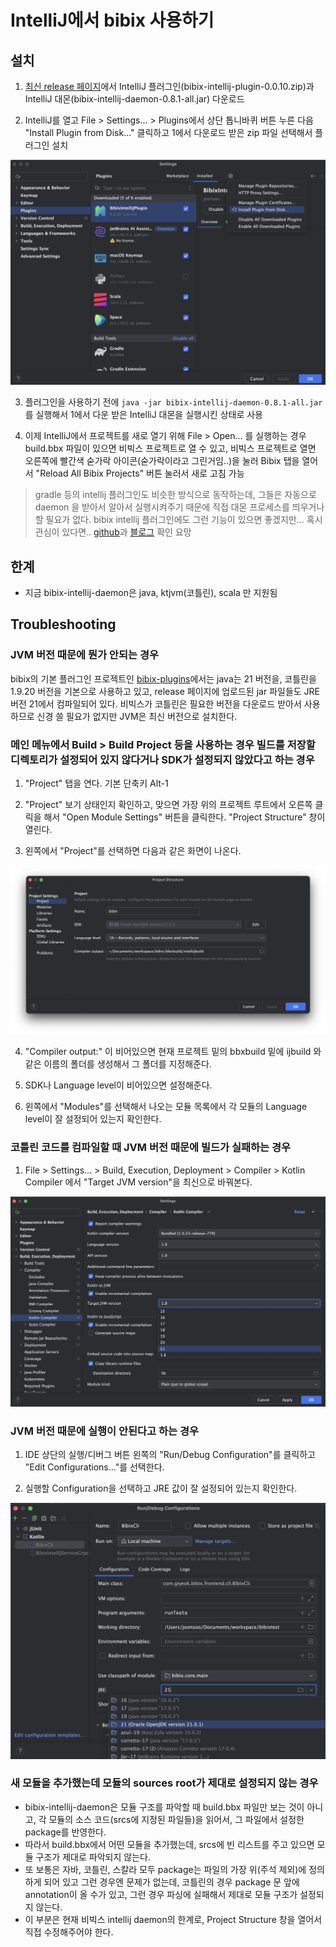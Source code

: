 # IntelliJ에서 bibix 사용하기

## 설치

1. [최신 release 페이지](https://github.com/Joonsoo/bibix/releases/tag/0.8.1)에서 IntelliJ 플러그인(bibix-intellij-plugin-0.0.10.zip)과 IntelliJ 대몬(bibix-intellij-daemon-0.8.1-all.jar) 다운로드

2. IntelliJ를 열고 File > Settings... > Plugins에서 상단 톱니바퀴 버튼 누른 다음 "Install Plugin from Disk..." 클릭하고 1에서 다운로드 받은 zip 파일 선택해서 플러그인 설치

![Install Plugin from Disk...](./install_plugin.png)

3. 플러그인을 사용하기 전에 `java -jar bibix-intellij-daemon-0.8.1-all.jar`를 실행해서 1에서 다운 받은 IntelliJ 대몬을 실행시킨 상태로 사용

4. 이제 IntelliJ에서 프로젝트를 새로 열기 위해 File > Open... 를 실행하는 경우 build.bbx 파일이 있으면 비빅스 프로젝트로 열 수 있고, 비빅스 프로젝트로 열면 오른쪽에 빨간색 숟가락 아이콘(숟가락이라고 그린거임..)을 눌러 Bibix 탭을 열어서 "Reload All Bibix Projects" 버튼 눌러서 새로 고침 가능


> gradle 등의 intellij 플러그인도 비슷한 방식으로 동작하는데, 그들은 자동으로 daemon 을 받아서 알아서 실행시켜주기 때문에 직접 대몬 프로세스를 띄우거나 할 필요가 없다. bibix intellij 플러그인에도 그런 기능이 있으면 좋겠지만... 혹시 관심이 있다면.. [github](https://github.com/Joonsoo/bibix-intellij-plugin)과 [블로그](https://giyeok.com/2023/01/26/bibix-3) 확인 요망


## 한계

- 지금 bibix-intellij-daemon은 java, ktjvm(코틀린), scala 만 지원됨


## Troubleshooting

### JVM 버전 때문에 뭔가 안되는 경우

  bibix의 기본 플러그인 프로젝트인 [bibix-plugins](https://github.com/Joonsoo/bibix-plugins)에서는 java는 21 버전을, 코틀린을 1.9.20 버전을 기본으로 사용하고 있고, release 페이지에 업로드된 jar 파일들도 JRE 버전 21에서 컴파일되어 있다. 비빅스가 코틀린은 필요한 버전을 다운로드 받아서 사용하므로 신경 쓸 필요가 없지만 JVM은 최신 버전으로 설치한다.

### 메인 메뉴에서 Build > Build Project 등을 사용하는 경우 빌드를 저장할 디렉토리가 설정되어 있지 않다거나 SDK가 설정되지 않았다고 하는 경우
  1. "Project" 탭을 연다. 기본 단축키 Alt-1

  2. "Project" 보기 상태인지 확인하고, 맞으면 가장 위의 프로젝트 루트에서 오른쪽 클릭을 해서 "Open Module Settings" 버튼을 클릭한다. "Project Structure" 창이 열린다.

  3. 왼쪽에서 "Project"를 선택하면 다음과 같은 화면이 나온다.

![Project Structure](./project_structure.png)

  4. "Compiler output:" 이 비어있으면 현재 프로젝트 밑의 bbxbuild 밑에 ijbuild 와 같은 이름의 폴더를 생성해서 그 폴더를 지정해준다.

  5. SDK나 Language level이 비어있으면 설정해준다.

  6. 왼쪽에서 "Modules"를 선택해서 나오는 모듈 목록에서 각 모듈의 Language level이 잘 설정되어 있는지 확인한다.


### 코틀린 코드를 컴파일할 때 JVM 버전 때문에 빌드가 실패하는 경우
  1. File > Settings... > Build, Execution, Deployment > Compiler > Kotlin Compiler 에서 "Target JVM version"을 최신으로 바꿔본다.

![Kotlin Compiler](./kotlin_build_setting.png)


### JVM 버전 때문에 실행이 안된다고 하는 경우

  1. IDE 상단의 실행/디버그 버튼 왼쪽의 "Run/Debug Configuration"를 클릭하고 "Edit Configurations..."를 선택한다.

  2. 실행할 Configuration을 선택하고 JRE 값이 잘 설정되어 있는지 확인한다.

![Run Configuration](./run_config.png)


### 새 모듈을 추가했는데 모듈의 sources root가 제대로 설정되지 않는 경우

  - bibix-intellij-daemon은 모듈 구조를 파악할 때 build.bbx 파일만 보는 것이 아니고, 각 모듈의 소스 코드(srcs에 지정된 파일들)을 읽어서, 그 파일에서 설정한 package를 반영한다.
  - 따라서 build.bbx에서 어떤 모듈을 추가했는데, srcs에 빈 리스트를 주고 있으면 모듈 구조가 제대로 파악되지 않는다.
  - 또 보통은 자바, 코틀린, 스칼라 모두 package는 파일의 가장 위(주석 제외)에 정의하게 되어 있고 그런 경우엔 문제가 없는데, 코틀린의 경우 package 문 앞에 annotation이 올 수가 있고, 그런 경우 파싱에 실패해서 제대로 모듈 구조가 설정되지 않는다.
  - 이 부분은 현재 비빅스 intellij daemon의 한계로, Project Structure 창을 열어서 직접 수정해주어야 한다.
